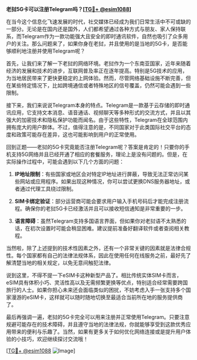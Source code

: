 **老挝5G卡可以注册Telegram吗？[[TG💪+ @esim1088](https://t.me/s/esim1088)]**

在当今这个信息化飞速发展的时代，社交媒体已经成为我们日常生活中不可或缺的一部分。无论是在国内还是国外，人们都希望通过各种方式与朋友、家人保持联系，而Telegram作为一款功能强大且安全的即时通讯软件，自然也吸引了众多用户的关注。那么问题来了，如果你身在老挝，并且使用的是当地的5G卡，是否能够顺利地注册并使用Telegram呢？

首先，让我们来了解一下老挝的网络环境。老挝作为一个东南亚国家，近年来随着经济的发展和技术的进步，互联网普及率正在逐年提高。特别是5G技术的应用，为当地居民带来了更快更稳定的上网体验。然而，尽管网络基础设施不断完善，但在某些特定情况下，比如跨境通信或者特殊地区的信号覆盖，仍然可能会遇到一些限制。

接下来，我们来说说Telegram本身的特点。Telegram是一款基于云存储的即时通讯应用，它支持文本消息、语音通话、视频聊天等多种形式的交流方式，并且以其强大的加密技术和隐私保护功能而闻名。由于这些特性，Telegram在全球范围内拥有庞大的用户群体。不过，值得注意的是，不同国家对于此类国际社交平台的态度和政策可能存在差异，这也可能影响到用户的正常使用。

回到正题——老挝的5G卡究竟能否注册Telegram呢？答案是肯定的！只要你的手机支持5G网络并且已经开通了相应的套餐服务，理论上是没有问题的。但是，在实际操作过程中，可能会遇到以下几个方面的问题：

1. **IP地址限制**：有些国家或地区会对特定IP地址进行屏蔽，导致无法正常访问某些网站或应用程序。如果出现这种情况，你可以尝试更换DNS服务器地址，或者通过代理工具绕过限制。
   
2. **SIM卡绑定验证**：部分运营商可能会要求用户输入手机号码后才能完成注册流程。确保你的老挝5G卡已经激活并且可以接收短信通知是非常重要的一步。

3. **语言障碍**：虽然Telegram支持多国语言界面，但如果你对老挝语不太熟悉的话，在初次设置时可能会稍显困难。建议提前准备好翻译软件或者查阅相关教程。

当然啦，除了上述提到的技术性因素之外，还有一个非常关键的因素就是法律合规性。每个国家都有自己的法律法规体系，因此在使用任何在线服务之前，最好先了解清楚当地的相关规定，以免无意间触犯法律。

说到这里，不得不提一下eSIM卡这种新型产品了。相比传统实体SIM卡而言，eSIM具有体积小巧、灵活性高以及无需频繁更换等优点，特别适合经常需要跨国旅行的人士。如果你担心未来还会面临类似的困扰，不妨考虑入手一张支持多个国家漫游的eSIM卡，这样就可以随时随地切换至最适合当前所在地的服务提供商了。

最后再强调一遍，老挝的5G卡完全可以用来注册并正常使用Telegram。只要注意规避可能存在的技术障碍，并且遵守当地的法律法规，你就能够享受到这款优秀应用带来的便利与乐趣了。当然，如果有更多关于如何优化网络连接或是提升用户体验的小技巧，欢迎继续探讨交流哦！

[[TG💪+ @esim1088](https://t.me/s/esim1088) ![Image](https://i.postimg.cc/4NQfJmqS/Snipaste-2025-05-13-00-14-12.png)]